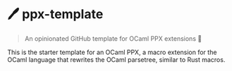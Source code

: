 # 🖊 ppx-template
> An opinionated GitHub template for OCaml PPX extensions 🐪

This is the starter template for an OCaml PPX, a macro extension for the OCaml language that rewrites the OCaml parsetree, similar to Rust macros. 

